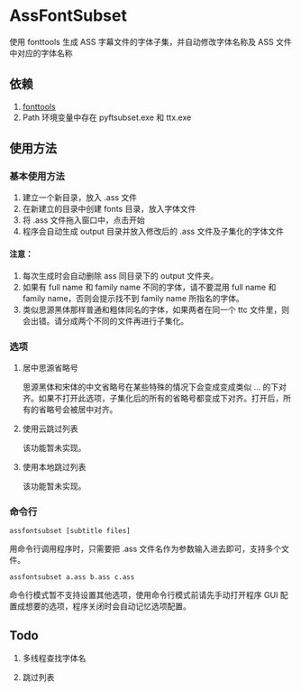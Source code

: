 # AssFontSubset
使用 fonttools 生成 ASS 字幕文件的字体子集，并自动修改字体名称及 ASS 文件中对应的字体名称

## 依赖
1. [fonttools](https://github.com/fonttools/fonttools)
2. Path 环境变量中存在 pyftsubset.exe 和 ttx.exe

## 使用方法

### 基本使用方法

1. 建立一个新目录，放入 .ass 文件
2. 在新建立的目录中创建 fonts 目录，放入字体文件
3. 将 .ass 文件拖入窗口中，点击开始
4. 程序会自动生成 output 目录并放入修改后的 .ass 文件及子集化的字体文件

#### 注意：
1. 每次生成时会自动删除 ass 同目录下的 output 文件夹。
2. 如果有 full name 和 family name 不同的字体，请不要混用 full name 和 family name，否则会提示找不到 family name 所指名的字体。
3. 类似思源黑体那样普通和粗体同名的字体，如果两者在同一个 ttc 文件里，则会出错。请分成两个不同的文件再进行子集化。

### 选项

1. 居中思源省略号

   思源黑体和宋体的中文省略号在某些特殊的情况下会变成变成类似 ... 的下对齐。如果不打开此选项，子集化后的所有的省略号都变成下对齐。打开后，所有的省略号会被居中对齐。

2. 使用云跳过列表

   该功能暂未实现。

3. 使用本地跳过列表

   该功能暂未实现。

### 命令行

`assfontsubset [subtitle files]`

用命令行调用程序时，只需要把 .ass 文件名作为参数输入进去即可，支持多个文件。

`assfontsubset a.ass b.ass c.ass` 

命令行模式暂不支持设置其他选项，使用命令行模式前请先手动打开程序 GUI 配置成想要的选项，程序关闭时会自动记忆选项配置。



## Todo

1. 多线程查找字体名

2. 跳过列表
